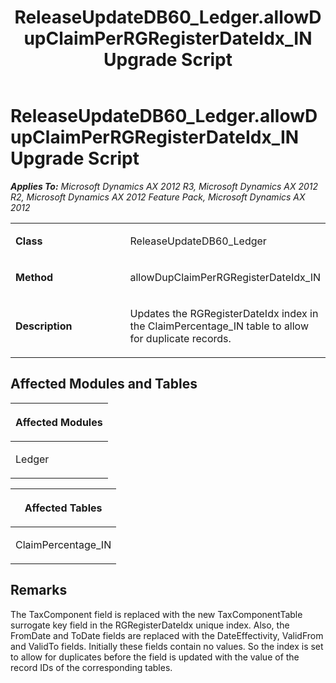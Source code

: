 ﻿---
title: ReleaseUpdateDB60_Ledger.allowDupClaimPerRGRegisterDateIdx_IN Upgrade Script
TOCTitle: ReleaseUpdateDB60_Ledger.allowDupClaimPerRGRegisterDateIdx_IN Upgrade Script
ms:assetid: 841709cf-d5e1-764c-638f-bdf3f1285a1c
ms:mtpsurl: https://msdn.microsoft.com/en-us/library/JJ685997(v=AX.60)
ms:contentKeyID: 49709450
ms.date: 05/18/2015
mtps_version: v=AX.60
---

# ReleaseUpdateDB60\_Ledger.allowDupClaimPerRGRegisterDateIdx\_IN Upgrade Script 


_**Applies To:** Microsoft Dynamics AX 2012 R3, Microsoft Dynamics AX 2012 R2, Microsoft Dynamics AX 2012 Feature Pack, Microsoft Dynamics AX 2012_

<table>
<colgroup>
<col style="width: 50%" />
<col style="width: 50%" />
</colgroup>
<tbody>
<tr class="odd">
<td><p><strong>Class</strong></p></td>
<td><p>ReleaseUpdateDB60_Ledger</p></td>
</tr>
<tr class="even">
<td><p><strong>Method</strong></p></td>
<td><p>allowDupClaimPerRGRegisterDateIdx_IN</p></td>
</tr>
<tr class="odd">
<td><p><strong>Description</strong></p></td>
<td><p>Updates the RGRegisterDateIdx index in the ClaimPercentage_IN table to allow for duplicate records.</p></td>
</tr>
</tbody>
</table>


## Affected Modules and Tables

<table>
<colgroup>
<col style="width: 100%" />
</colgroup>
<thead>
<tr class="header">
<th><p>Affected Modules</p></th>
</tr>
</thead>
<tbody>
<tr class="odd">
<td><p>Ledger</p></td>
</tr>
</tbody>
</table>


<table>
<colgroup>
<col style="width: 100%" />
</colgroup>
<thead>
<tr class="header">
<th><p>Affected Tables</p></th>
</tr>
</thead>
<tbody>
<tr class="odd">
<td><p>ClaimPercentage_IN</p></td>
</tr>
</tbody>
</table>


## Remarks

The TaxComponent field is replaced with the new TaxComponentTable surrogate key field in the RGRegisterDateIdx unique index. Also, the FromDate and ToDate fields are replaced with the DateEffectivity, ValidFrom and ValidTo fields. Initially these fields contain no values. So the index is set to allow for duplicates before the field is updated with the value of the record IDs of the corresponding tables.

  


